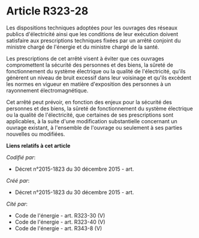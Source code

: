 # Article R323-28

Les dispositions techniques adoptées pour les ouvrages des réseaux publics d'électricité ainsi que les conditions de leur
exécution doivent satisfaire aux prescriptions techniques fixées par un arrêté conjoint du ministre chargé de l'énergie et du
ministre chargé de la santé.

Les prescriptions de cet arrêté visent à éviter que ces ouvrages compromettent la sécurité des personnes et des biens, la
sûreté de fonctionnement du système électrique ou la qualité de l'électricité, qu'ils génèrent un niveau de bruit excessif
dans leur voisinage et qu'ils excèdent les normes en vigueur en matière d'exposition des personnes à un rayonnement
électromagnétique.

Cet arrêté peut prévoir, en fonction des enjeux pour la sécurité des personnes et des biens, la sûreté de fonctionnement du
système électrique ou la qualité de l'électricité, que certaines de ses prescriptions sont applicables, à la suite d'une
modification substantielle concernant un ouvrage existant, à l'ensemble de l'ouvrage ou seulement à ses parties nouvelles ou
modifiées.

**Liens relatifs à cet article**

_Codifié par_:

  - Décret n°2015-1823 du 30 décembre 2015 - art.

_Créé par_:

  - Décret n°2015-1823 du 30 décembre 2015 - art.

_Cité par_:

  - Code de l'énergie - art. R323-30 (V)
  - Code de l'énergie - art. R323-40 (V)
  - Code de l'énergie - art. R343-8 (V)
